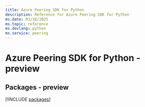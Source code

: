 ```yaml
---
title: Azure Peering SDK for Python
description: Reference for Azure Peering SDK for Python
ms.date: 03/18/2025
ms.topic: reference
ms.devlang: python
ms.service: peering
---
```

# Azure Peering SDK for Python - preview
## Packages - preview
[!INCLUDE [packages](peering-index.md)]